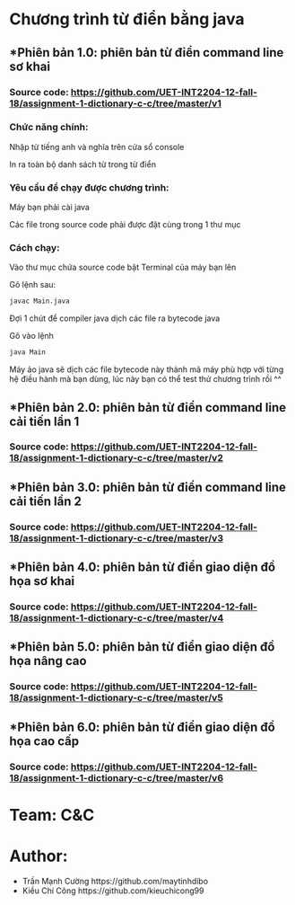 # Chương trình từ điển bằng java
## *Phiên bản 1.0: phiên bản từ điển command line sơ khai 
### Source code: https://github.com/UET-INT2204-12-fall-18/assignment-1-dictionary-c-c/tree/master/v1
### Chức năng chính: 
Nhập từ tiếng anh và nghĩa trên cửa sổ console

In ra toàn bộ danh sách từ trong từ điển
### Yêu cầu để chạy được chương trình:
Máy bạn phải cài java

Các file trong source code phải được đặt cùng trong 1 thư mục
### Cách chạy: 
Vào thư mục chứa source code bật Terminal của máy bạn lên

Gõ lệnh sau:
```sh
javac Main.java
```
Đợi 1 chút để compiler java dịch các file ra bytecode java

Gõ vào lệnh
```sh
java Main
```
Máy ảo java sẽ dịch các file bytecode này thành mã máy phù hợp với từng hệ điều hành mà bạn dùng, lúc này bạn có thể test thử chương trình rồi ^^

## *Phiên bản 2.0: phiên bản từ điển command line cải tiến lần 1
### Source code: https://github.com/UET-INT2204-12-fall-18/assignment-1-dictionary-c-c/tree/master/v2
## *Phiên bản 3.0: phiên bản từ điển command line cải tiến lần 2
### Source code: https://github.com/UET-INT2204-12-fall-18/assignment-1-dictionary-c-c/tree/master/v3
## *Phiên bản 4.0: phiên bản từ điển giao diện đồ họa sơ khai
### Source code: https://github.com/UET-INT2204-12-fall-18/assignment-1-dictionary-c-c/tree/master/v4
## *Phiên bản 5.0: phiên bản từ điển giao diện đồ họa nâng cao 
### Source code: https://github.com/UET-INT2204-12-fall-18/assignment-1-dictionary-c-c/tree/master/v5
## *Phiên bản 6.0: phiên bản từ điển giao diện đồ họa cao cấp
### Source code: https://github.com/UET-INT2204-12-fall-18/assignment-1-dictionary-c-c/tree/master/v6

# Team: C&C
# Author:
<ul>
<li>Trần Mạnh Cường https://github.com/maytinhdibo</li>
<li>Kiều Chí Công https://github.com/kieuchicong99</li>
</ul>